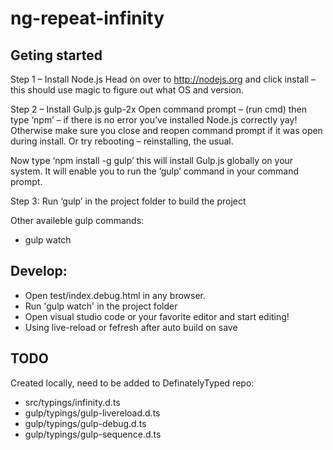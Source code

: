# ng-repeat-infinity

## Geting started
Step 1 – Install Node.js
Head on over to http://nodejs.org and click install – this should use magic to figure out what OS and version.

Step 2 – Install Gulp.js
gulp-2x Open command prompt – (run cmd) then type ‘npm’ – if there is no  error you’ve installed Node.js correctly yay! Otherwise make sure you close and reopen command prompt if it was open during install. Or try rebooting – reinstalling, the usual.

Now type ‘npm install -g gulp’ this will install Gulp.js globally on your system. It will enable you to run the ‘gulp’ command in your command prompt.

Step 3:
Run ‘gulp’ in the project folder to build the project

Other availeble gulp commands:
- gulp watch


## Develop:
- Open test/index.debug.html in any browser.
- Run 'gulp watch' in the project folder
- Open visual studio code or your favorite editor and start editing!
- Using live-reload or fefresh after auto build on save

## TODO
Created locally, need to be added to DefinatelyTyped repo:
- src/typings/infinity.d.ts
- gulp/typings/gulp-livereload.d.ts
- gulp/typings/gulp-debug.d.ts
- gulp/typings/gulp-sequence.d.ts
